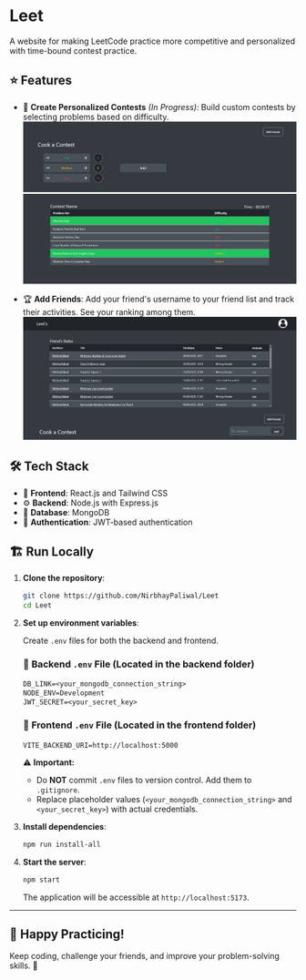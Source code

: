 #  Leet  

A website for making LeetCode practice more competitive and personalized with time-bound contest practice.  

## ⭐ Features  

- 🎯 **Create Personalized Contests** *(In Progress)*: Build custom contests by selecting problems based on difficulty.  
  ![problem_select_image](Related%20stuff/problem_select.png)  
  ![contest_image](Related%20stuff/contest.png)

- 🏆 **Add Friends**: Add your friend's username to your friend list and track their activities. See your ranking among them.  
  ![home](Related%20stuff/Home.png)  

## 🛠 Tech Stack  

- 🎨 **Frontend**: React.js and Tailwind CSS  
- ⚙️ **Backend**: Node.js with Express.js  
- 💾 **Database**: MongoDB  
- 🔐 **Authentication**: JWT-based authentication  

## 🏗 Run Locally  

1. **Clone the repository**:  

   ```bash
   git clone https://github.com/NirbhayPaliwal/Leet
   cd Leet
   ```

2. **Set up environment variables**:  

   Create `.env` files for both the backend and frontend.  

   ### 📌 Backend `.env` File (Located in the backend folder)  

   ```env
   DB_LINK=<your_mongodb_connection_string>
   NODE_ENV=Development
   JWT_SECRET=<your_secret_key>
   ```

   ### 📌 Frontend `.env` File (Located in the frontend folder)  

   ```env
   VITE_BACKEND_URI=http://localhost:5000
   ```

   ⚠️ **Important:**  
   - Do **NOT** commit `.env` files to version control. Add them to `.gitignore`.  
   - Replace placeholder values (`<your_mongodb_connection_string>` and `<your_secret_key>`) with actual credentials.  

3. **Install dependencies**:  

   ```bash
   npm run install-all
   ```

4. **Start the server**:  

   ```bash
   npm start
   ```

   The application will be accessible at `http://localhost:5173`.  

---

## 🎯 Happy Practicing!  

Keep coding, challenge your friends, and improve your problem-solving skills. 🚀  
